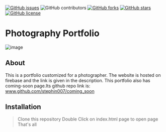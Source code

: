 [![GitHub issues](https://img.shields.io/github/issues/stephin007/photography_portfolio)](https://github.com/stephin007/photography_portfolio/issues)
![GitHub contributors](https://img.shields.io/github/contributors/stephin007/photography_portfolio)
[![GitHub forks](https://img.shields.io/github/forks/stephin007/photography_portfolio)](https://github.com/stephin007/photography_portfolio/network)
[![GitHub stars](https://img.shields.io/github/stars/stephin007/photography_portfolio)](https://github.com/stephin007/photography_portfolio/stargazers)
[![GitHub license](https://img.shields.io/github/license/stephin007/photography_portfolio)](https://github.com/stephin007/photography_portfolio/blob/master/LICENSE)

# Photography Portfolio
![image](https://i.ibb.co/vmgKTyp/Screenshot-38.png)

## About
This is a portfolio customized for a photographer.
The website is hosted on firebase and the link is given in the description.
This portfolio also has coming-soon page.Its github repo link is: www.github.com/stephin007/coming_soon

## Installation
> Clone this repository
> Double Click on index.html page to open page
> That's all
